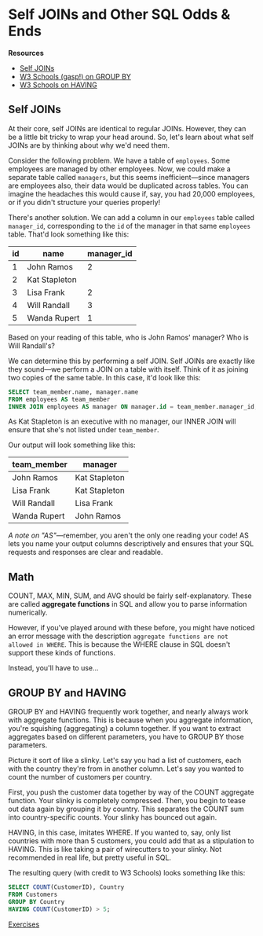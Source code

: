 # Self JOINs and Other SQL Odds & Ends

**Resources**

* [Self JOINs](http://www.dofactory.com/sql/self-join)
* [W3 Schools (gasp!) on GROUP BY](https://www.w3schools.com/sql/sql_groupby.asp)
* [W3 Schools on HAVING](https://www.w3schools.com/sql/sql_having.asp)

## Self JOINs

At their core, self JOINs are identical to regular JOINs. However, they can
be a little bit tricky to wrap your head around. So, let's learn about what
self JOINs are by thinking about why we'd need them.

Consider the following problem. We have a table of `employees`. Some employees
are managed by other employees. Now, we could make a separate table called `managers`,
but this seems inefficient—since managers are employees also, their data would
be duplicated across tables. You can imagine the headaches this would cause if,
say, you had 20,000 employees, or if you didn't structure your queries properly!

There's another solution. We can add a column in our `employees` table called
`manager_id`, corresponding to the `id` of the manager in that same `employees`
table. That'd look something like this:

| id            | name          | manager_id  |
| ------------- | ------------- | ----- |
|1|John Ramos|2|
|2|Kat Stapleton||
|3|Lisa Frank|2|
|4|Will Randall|3|
|5|Wanda Rupert|1|

Based on your reading of this table, who is John Ramos' manager? Who is Will
Randall's?

We can determine this by performing a self JOIN. Self JOINs are exactly like
they sound—we perform a JOIN on a table with itself. Think of it as joining
two copies of the same table. In this case, it'd look like this:

```sql
SELECT team_member.name, manager.name
FROM employees AS team_member
INNER JOIN employees AS manager ON manager.id = team_member.manager_id;
```

As Kat Stapleton is an executive with no manager, our INNER JOIN will
ensure that she's not listed under `team_member`.

Our output will look something like this:

| team_member   | manager       |
| ------------- | ------------- |
|John Ramos|Kat Stapleton|
|Lisa Frank|Kat Stapleton|
|Will Randall|Lisa Frank|
|Wanda Rupert|John Ramos|

*A note on "AS"*—remember, you aren't the only one reading your code!
AS lets you name your output columns descriptively and ensures that your
SQL requests and responses are clear and readable.

## Math

COUNT, MAX, MIN, SUM, and AVG should be fairly self-explanatory. These are
called **aggregate functions** in SQL and allow you to parse information
numerically.

However, if you've played around with these before, you might have noticed an
error message with the description `aggregate functions are not allowed in WHERE`.
This is because the WHERE clause in SQL doesn't support these kinds of functions.

Instead, you'll have to use...

## GROUP BY and HAVING

GROUP BY and HAVING frequently work together, and nearly always work with
aggregate functions. This is because when you aggregate information, you're
squishing (aggregating) a column together. If you want to extract aggregates
based on different parameters, you have to GROUP BY those parameters.

Picture it sort of like a slinky. Let's say you had a list of customers, each
with the country they're from in another column. Let's say you wanted to count
the number of customers per country.

First, you push the customer data together by way of the COUNT aggregate function.
Your slinky is completely compressed. Then, you begin to tease out data again
by grouping it by country. This separates the COUNT sum into country-specific counts.
Your slinky has bounced out again.

HAVING, in this case, imitates WHERE. If you wanted to, say, only list countries
with more than 5 customers, you could add that as a stipulation to HAVING.
This is like taking a pair of wirecutters to your slinky. Not recommended in real
life, but pretty useful in SQL.

The resulting query (with credit to W3 Schools) looks something like this:

```sql
SELECT COUNT(CustomerID), Country
FROM Customers
GROUP BY Country
HAVING COUNT(CustomerID) > 5;
```

[Exercises](../../exercises/SQL/self_joins.md)
